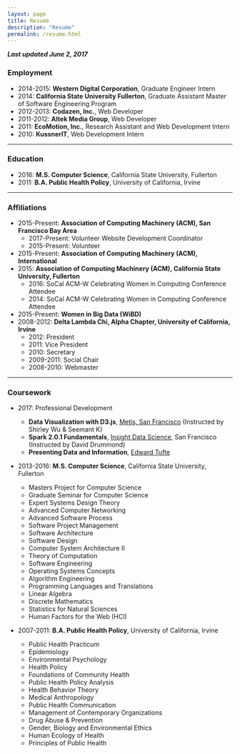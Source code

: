 ```yaml
---
layout: page
title: Resume
description: "Resume"
permalink: /resume.html
---
```


***Last updated June 2, 2017***

### Employment

- 2014-2015: **Western Digital Corporation**, Graduate Engineer Intern
- 2014: **California State University Fullerton**, Graduate Assistant Master of Software Engineering Program
- 2012-2013: **Codazen, Inc.**, Web Developer
- 2011-2012: **Altek Media Group**, Web Developer
- 2011: **EcoMotion, Inc.**, Research Assistant and Web Development Intern
- 2010: **KussnerIT**, Web Development Intern

---

### Education

- 2016: **M.S. Computer Science**, California State University, Fullerton
- 2011: **B.A. Public Health Policy**, University of California, Irvine

---

### Affiliations

- 2015-Present: **Association of Computing Machinery (ACM), San Francisco Bay Area**
	- 2017-Present: Volunteer Website Development Coordinator
	- 2015-Present: Volunteer
- 2015-Present: **Association of Computing Machinery (ACM), International**
- 2015: **Association of Computing Machinery (ACM), California State University, Fullerton**
	- 2016: SoCal ACM-W Celebrating Women in Computing Conference Attendee
	- 2014: SoCal ACM-W Celebrating Women in Computing Conference Attendee
- 2015-Present: **Women in Big Data (WiBD)**
- 2008-2012: **Delta Lambda Chi, Alpha Chapter, University of California, Irvine**
	- 2012: President
	- 2011: Vice President
	- 2010: Secretary
	- 2009-2011: Social Chair
	- 2008-2010: Webmaster

---	

### Coursework

- 2017: Professional Development
	- **Data Visualization with D3.js**, [Metis, San Francisco](http://thisismetis.com) (Instructed by Shirley Wu & Seemant K)
	- **Spark 2.0.1 Fundamentals**, [Insight Data Science](http://insightdatascience.com), San Francisco (Instructed by David Drummond)
	- **Presenting Data and Information**, [Edward Tufte](http://edwardtufte.com/title/courses)

- 2013-2016: **M.S. Computer Science**, California State University, Fullerton
	- Masters Project for Computer Science
	- Graduate Seminar for Computer Science
	- Expert Systems Design Theory
	- Advanced Computer Networking
	- Advanced Software Process
	- Software Project Management
	- Software Architecture
	- Software Design
	- Computer System Architecture II
	- Theory of Computation
	- Software Engineering
	- Operating Systems Concepts
	- Algorithm Engineering
	- Programming Languages and Translations
	- Linear Algebra
	- Discrete Mathematics
	- Statistics for Natural Sciences
	- Human Factors for the Web (HCI)

- 2007-2011: **B.A. Public Health Policy**, University of California, Irvine
	- Public Health Practicum
	- Epidemiology
	- Environmental Psychology
	- Health Policy
	- Foundations of Community Health
	- Public Health Policy Analysis
	- Health Behavior Theory
	- Medical Anthropology
	- Public Health Communication
	- Management of Contemporary Organizations
	- Drug Abuse & Prevention
	- Gender, Biology and Environmental Ethics
	- Human Ecology of Health
	- Principles of Public Health